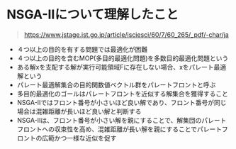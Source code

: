 # NSGA-Ⅱについて理解したこと

> https://www.jstage.jst.go.jp/article/isciesci/60/7/60_265/_pdf/-char/ja

- ４つ以上の目的を有する問題では最適化が困難
- ４つ以上の目的を含むMOP(多目的最適化問題)を多数目的最適化問題という
- ある解xを支配する解が実行可能領域Fに存在しない場合、xをパレート最適解という
- パレート最適解集合の目的関数値ベクトル群をパレートフロントと呼ぶ
- 多目的最適化のゴールはパレートフロントを近似する解集合を獲得すること
- NSGA-Ⅱではフロント番号が小さいほど良い解であり、フロント番号が同じ場合は混雑距離が長いほど良い解と判断する
- NSGA-Ⅱは、フロント番号が小さい解を親にすることで、解集団のパレートフロントへの収束性を高め、混雑距離が長い解を親にすることでパレートフロントの広範かつ一様な近似を促す
